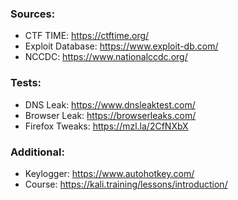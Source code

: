 ### Sources:

  - CTF TIME: https://ctftime.org/
  - Exploit Database: https://www.exploit-db.com/
  - NCCDC: https://www.nationalccdc.org/

### Tests:

  - DNS Leak: https://www.dnsleaktest.com/
  - Browser Leak: https://browserleaks.com/
  - Firefox Tweaks: https://mzl.la/2CfNXbX

### Additional:

  - Keylogger: https://www.autohotkey.com/
  - Course: https://kali.training/lessons/introduction/
